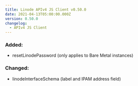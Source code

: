 ```yaml
---
title: Linode APIv4 JS Client v0.50.0
date: 2021-04-13T05:00:00.000Z
version: 0.50.0
changelog:
  - APIv4 JS Client
---
```


### Added:
- resetLinodePassword (only applies to Bare Metal instances)

### Changed:
- linodeInterfaceSchema (label and IPAM address field)

